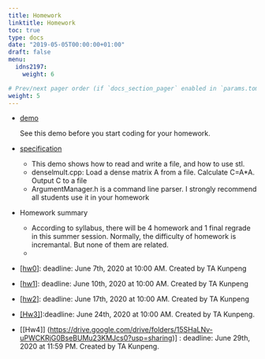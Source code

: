 ```yaml
---
title: Homework
linktitle: Homework
toc: true
type: docs
date: "2019-05-05T00:00:00+01:00"
draft: false
menu:
  idns2197:
    weight: 6

# Prev/next pager order (if `docs_section_pager` enabled in `params.toml`)
weight: 5
---
```



*   [demo](https://drive.google.com/drive/folders/1vNe7CJFRd-VJX-Kr8GXQjGSKdT2nk-xE?usp=sharing)

    See this demo before you start coding for your homework.

*   [specification](forstudents/demo/hw_MatrixMultDense.pdf)
    *   This demo shows how to read and write a file, and how to use stl.
    *   denselmult.cpp: Load a dense matrix A from a file. Calculate C=A*A. Output C to a file
    *   ArgumentManager.h is a command line parser. I strongly recommend all students use it in your homework
*   Homework summary
    *   According to syllabus, there will be 4 homework and 1 final regrade in this summer session. Normally, the difficulty of homework is incremantal. But none of them are related.
    *  

*   [[hw0](https://drive.google.com/drive/folders/1q-afGZwV89f3rAGW4WZR1Gxzts8Uns1v?usp=sharing)]: deadline: June 7th, 2020 at 10:00 AM. Created by TA Kunpeng
*   [[hw1]( https://drive.google.com/drive/folders/1RBceOeRiLEZTeqXGAGkyNprbkLhufRJY?usp=sharing
)]: deadline: June 10th, 2020 at 10:00 AM. Created by TA Kunpeng
*   [[hw2]( https://drive.google.com/drive/folders/1Wlqyy10_VgwpYef1Blx8NEhMKkCVWH9R?usp=sharing
)]: deadline: June 17th, 2020 at 10:00 AM. Created by TA Kunpeng
*  [[Hw3]](https://drive.google.com/drive/folders/1bKDDy7m7zTaW5ap_9V2CWd4LEXnegEqf?usp=sharing)]:deadline: June 24th, 2020 at 10:00 AM. Created by TA Kunpeng.
*   [[Hw4]] (https://drive.google.com/drive/folders/15SHaLNv-uPWCKRjG0BseBUMu23KMJcs0?usp=sharing)]
: deadline: June 29th, 2020 at 11:59 PM. Created by TA Kunpeng.